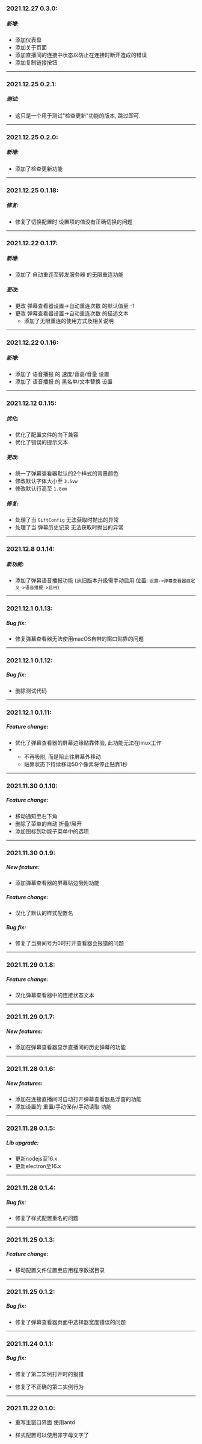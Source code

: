 ### 2021.12.27 0.3.0:

##### 新增:

- 添加仪表盘
- 添加关于页面
- 添加直播间的连接中状态以防止在连接时断开造成的错误
- 添加复制链接按钮

***

### 2021.12.25 0.2.1:

##### 测试:

- 这只是一个用于测试"检查更新"功能的版本, 跳过即可.

***

### 2021.12.25 0.2.0:

##### 新增:

- 添加了检查更新功能

***

### 2021.12.25 0.1.18:

##### 修复:

- 修复了切换配置时 设置项的值没有正确切换的问题

***

### 2021.12.22 0.1.17:

##### 新增:

- 添加了 自动重连至转发服务器 的无限重连功能

##### 更改:

- 更改 弹幕查看器设置->自动重连次数 的默认值至 -1
- 更改 弹幕查看器设置->自动重连次数 的描述文本
    * 添加了无限重连的使用方式及相关说明

***

### 2021.12.22 0.1.16:

##### 新增:

- 添加了 语音播报 的 速度/音高/音量 设置
- 添加了 语音播报 的 黑名单/文本替换 设置

***

### 2021.12.12 0.1.15:

##### 优化:

- 优化了配置文件的向下兼容
- 优化了错误的提示文本

##### 更改:

- 统一了弹幕查看器默认的2个样式的背景颜色
- 修改默认字体大小至 ```3.5vw```
- 修改默认行高至 ```1.8em```

##### 修复:

- 处理了当 ```GiftConfig``` 无法获取时抛出的异常
- 处理了当 弹幕历史记录 无法获取时抛出的异常

***

### 2021.12.8 0.1.14:

##### 新功能:

- 添加了弹幕语音播报功能 (从旧版本升级需手动启用 位置: ```设置->弹幕查看器自定义->语音播报->启用```)

***

### 2021.12.1 0.1.13:

##### Bug fix:

- 修复弹幕查看器无法使用macOS自带的窗口贴靠的问题

***

### 2021.12.1 0.1.12:

##### Bug fix:

- 删除测试代码

***

### 2021.12.1 0.1.11:

##### Feature change:

- 优化了弹幕查看器的屏幕边缘贴靠体验, 此功能无法在linux工作
-
    - 不再吸附, 而是阻止往屏幕外移动
    - 贴靠状态下持续移动50个像素将停止贴靠1秒

***

### 2021.11.30 0.1.10:

##### Feature change:

- 移动通知至右下角
- 删除了菜单的自动 折叠/展开
- 添加图标到功能子菜单中的选项

***

### 2021.11.30 0.1.9:

##### New feature:

- 添加弹幕查看器的屏幕贴边吸附功能

##### Feature change:

- 汉化了默认的样式配置名

##### Bug fix:

- 修复了当房间号为0时打开查看器会报错的问题

***

### 2021.11.29 0.1.8:

##### Feature change:

- 汉化弹幕查看器中的连接状态文本

***

### 2021.11.29 0.1.7:

##### New features:

- 添加在弹幕查看器显示直播间的历史弹幕的功能

***

### 2021.11.28 0.1.6:

##### New features:

- 添加在连接直播间时自动打开弹幕查看器悬浮窗的功能
- 添加设置的 重置/手动保存/手动读取 功能

***

### 2021.11.28 0.1.5:

##### Lib upgrade:

- 更新nodejs至16.x
- 更新electron至16.x

***

### 2021.11.26 0.1.4:

##### Bug fix:

- 修复了样式配置重名的问题

***

### 2021.11.25 0.1.3:

##### Feature change:

- 移动配置文件位置至应用程序数据目录

***

### 2021.11.25 0.1.2:

##### Bug fix:

- 修复了弹幕查看器页面中选择器宽度错误的问题

***

### 2021.11.24 0.1.1:

##### Bug fix:

- 修复了第二实例打开时的报错

- 修复了不正确的第二实例行为

***

### 2021.11.22 0.1.0:

- 重写主窗口界面 使用antd

- 样式配置可以使用非字母文字了
